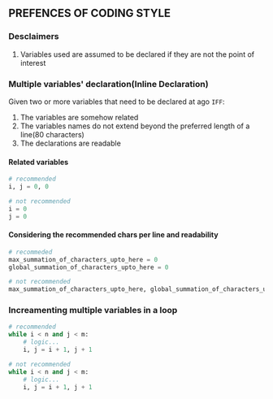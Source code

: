 ## PREFENCES OF CODING STYLE

### Desclaimers
1. Variables used are assumed to be declared if they are not the point of interest

### Multiple variables' declaration(Inline Declaration)
Given two or more variables that need to be declared at ago `IFF`: <br/>
1. The variables are somehow related
2. The variables names do not extend beyond the preferred length of a line(80 characters)
3. The declarations are readable

#### Related variables
```py
# recommended
i, j = 0, 0

# not recommended
i = 0
j = 0
```

#### Considering the recommended chars per line and readability
```py
# recommeded
max_summation_of_characters_upto_here = 0
global_summation_of_characters_upto_here = 0

# not recommended
max_summation_of_characters_upto_here, global_summation_of_characters_upto_here = 0, 0
```

### Increamenting multiple variables in a loop
```py
# recommended
while i < n and j < m:
    # logic...
    i, j = i + 1, j + 1

# not recommended
while i < n and j < m:
    # logic...
    i, j = i + 1, j + 1
```